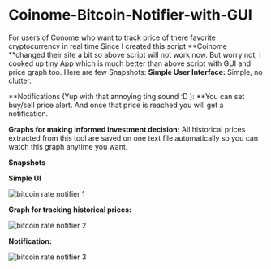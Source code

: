 # Coinome-Bitcoin-Notifier-with-GUI
For users of Conome who want to track price of there favorite cryptocurrency in real time
Since I created this script **Coinome **changed their site a bit so above script will not work now.
But worry not, I cooked up tiny App which is much better than above script with GUI and price graph too.
Here are few Snapshots:
**Simple User Interface:**
Simple, no clutter.

**Notifications (Yup with that annoying ting sound :D ):
**You can set buy/sell price alert. And once that price is reached you will get a notification.

**Graphs for making informed investment decision:**
All historical prices extracted from this tool are saved on one text file automatically so you can watch this graph anytime you want.

**Snapshots**

**Simple UI**


![bitcoin rate notifier 1](https://user-images.githubusercontent.com/8502835/33819168-00afe614-de6f-11e7-89ae-81e270cced79.png)

**Graph for tracking historical prices:**


![bitcoin rate notifier 2](https://user-images.githubusercontent.com/8502835/33819169-0216db8e-de6f-11e7-9ada-bc44d238bb29.jpg)

**Notification:**


![bitcoin rate notifier 3](https://user-images.githubusercontent.com/8502835/33819171-02d1e758-de6f-11e7-83c4-f8377623902c.jpg)
 
